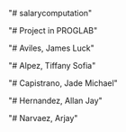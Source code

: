 "# salarycomputation" 

"# Project in PROGLAB"


"# Aviles, James Luck"

"# Alpez, Tiffany Sofia"

"# Capistrano, Jade Michael"

"# Hernandez, Allan Jay"

"# Narvaez, Arjay"